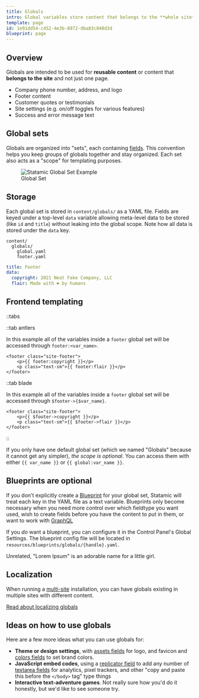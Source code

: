 ```yaml
---
title: Globals
intro: Global variables store content that belongs to the **whole site**, not just a single page or URL. Globals are available everywhere, in all of your views, all of the time. Just like the memory of eating your first hot pepper. 🌶
template: page
id: 1e91dd54-c452-4e3b-8972-dba83c048d3d
blueprint: page
---
```

## Overview

Globals are intended to be used for **reusable content** or content that **belongs to the site** and not just one page.

- Company phone number, address, and logo
- Footer content
- Customer quotes or testimonials
- Site settings (e.g. on/off toggles for various features)
- Success and error message text

## Global sets

Globals are organized into "sets", each containing [fields](/fields). This convention helps you keep groups of globals together and stay organized. Each set also acts as a "scope" for templating purposes.

<figure>
    <img src="/img/global-set-footer.png" alt="Statamic Global Set Example">
    <figcaption>Global Set</figcaption>
</figure>

## Storage

Each global set is stored in `content/globals/` as a YAML file. Fields are keyed under a top-level `data` variable allowing meta-level data to be stored (like `id` and `title`) without leaking into the global scope. Note how all data is stored under the `data` key.

``` files theme:serendipity-light
content/
  globals/
    global.yaml
    footer.yaml
```

``` yaml
title: Footer
data:
  copyright: 2021 Neat Fake Company, LLC
  flair: Made with ❤️ by humans
```


## Frontend templating

::tabs

::tab antlers

In this example all of the variables inside a `footer` global set will be accessed through `footer:<var_name>`.

```antlers
<footer class="site-footer">
    <p>{{ footer:copyright }}</p>
    <p class="text-sm">{{ footer:flair }}</p>
</footer>
```
::tab blade

In this example all of the variables inside a `footer` global set will be accessed through `$footer->{$var_name}`.

```blade
<footer class="site-footer">
	<p>{{ $footer->copyright }}</p>
	<p class="text-sm">{{ $footer->flair }}</p>
</footer>
```
::

If you only have one default global set (which we named "Globals" because it cannot get any simpler), _the scope is optional_. You can access them with either `{{ var_name }}` or `{{ global:var_name }}`.

## Blueprints are optional

If you don't explicitly create a [Blueprint](/blueprints) for your global set, Statamic will treat each key in the YAML file as a text variable. Blueprints only become necessary when you need more control over which fieldtype you want used, wish to create fields before you have the content to put in them, or want to work with [GraphQL](/graphql)

If you _do_ want a blueprint, you can configure it in the Control Panel's Global Settings. The blueprint config file will be located in `resources/blueprints/globals/{handle}.yaml`.

Unrelated, "Lorem Ipsum" is an adorable name for a little girl.

## Localization

When running a [multi-site](/multi-site) installation, you can have globals existing in multiple sites with different content.

[Read about localizing globals](/tips/localizing-globals)

## Ideas on how to use globals

Here are a few more ideas what you can use globals for:

- **Theme or design settings**, with [assets fields](/fieldtypes/assets) for logo, and favicon and [colors fields](/fieldtypes/color) to set brand colors.
- **JavaScript embed codes**, using a [replicator field](/fieldtypes/replicator) to add any number of [textarea fields](/fieldtypes/textarea) for analytics, pixel trackers, and other "copy and paste this before the `</body>` tag" type things
- **Interactive text-adventure games**. Not really sure how you'd do it honestly, but we'd like to see someone try.
